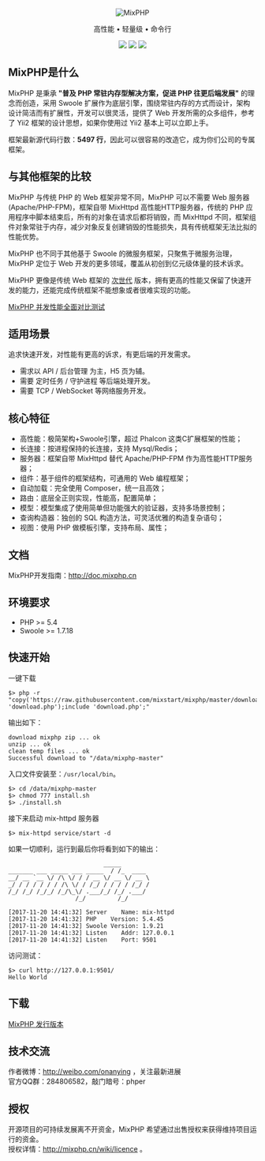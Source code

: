 <br>

<p align="center">
<img src="https://box.kancloud.cn/90f9b3c1d667aefa77b09ea1b7ffb054_120x120.png" alt="MixPHP">
</p>

<p align="center">高性能 • 轻量级 • 命令行</p>

<p align="center">
<img src="https://img.shields.io/badge/downloads-3.8k-green.svg">
<img src="https://img.shields.io/badge/platform-linux%20%7C%20win%20-lightgrey.svg">
<img src="https://img.shields.io/badge/size-172%20KB-green.svg">
</p>

## MixPHP是什么

MixPHP 是秉承 **"普及 PHP 常驻内存型解决方案，促进 PHP 往更后端发展"** 的理念而创造，采用 Swoole 扩展作为底层引擎，围绕常驻内存的方式而设计，架构设计简洁而有扩展性，开发可以很灵活，提供了 Web 开发所需的众多组件，参考了 Yii2 框架的设计思想，如果你使用过 Yii2 基本上可以立即上手。

框架最新源代码行数：**5497 行**，因此可以很容易的改造它，成为你们公司的专属框架。

## 与其他框架的比较

MixPHP 与传统 PHP 的 Web 框架非常不同，MixPHP 可以不需要 Web 服务器(Apache/PHP-FPM)，框架自带 MixHttpd 高性能HTTP服务器，传统的 PHP 应用程序中脚本结束后，所有的对象在请求后都将销毁，而 MixHttpd 不同，框架组件对象常驻于内存，减少对象反复创建销毁的性能损失，具有传统框架无法比拟的性能优势。

MixPHP 也不同于其他基于 Swoole 的微服务框架，只聚焦于微服务治理，MixPHP 定位于 Web 开发的更多领域，覆盖从初创到亿元级体量的技术诉求。

MixPHP 更像是传统 Web 框架的 [次世代](https://baike.baidu.com/item/%E6%AC%A1%E4%B8%96%E4%BB%A3/536193) 版本，拥有更高的性能又保留了快速开发的能力，还能完成传统框架不能想象或者很难实现的功能。

[MixPHP 并发性能全面对比测试](http://www.jianshu.com/p/f769b6be1caf)

## 适用场景

追求快速开发，对性能有更高的诉求，有更后端的开发需求。

* 需求以 API / 后台管理 为主，H5 页为辅。
* 需要 定时任务 / 守护进程 等后端处理开发。
* 需要 TCP / WebSocket 等网络服务开发。

## 核心特征

* 高性能：极简架构+Swoole引擎，超过 Phalcon 这类C扩展框架的性能；
* 长连接：按进程保持的长连接，支持 Mysql/Redis；
* 服务器：框架自带 MixHttpd 替代 Apache/PHP-FPM 作为高性能HTTP服务器；
* 组件：基于组件的框架结构，可通用的 Web 编程框架；
* 自动加载：完全使用 Composer，统一且高效；
* 路由：底层全正则实现，性能高，配置简单；
* 模型：模型集成了使用简单但功能强大的验证器，支持多场景控制；
* 查询构造器：独创的 SQL 构造方法，可灵活优雅的构造复杂语句；
* 视图：使用 PHP 做模板引擎，支持布局、属性；

## 文档

MixPHP开发指南：http://doc.mixphp.cn

## 环境要求

* PHP >= 5.4
* Swoole >= 1.7.18

## 快速开始

一键下载

```
$> php -r "copy('https://raw.githubusercontent.com/mixstart/mixphp/master/download.php', 'download.php');include 'download.php';"
```

输出如下：

```
download mixphp zip ... ok
unzip ... ok
clean temp files ... ok
Successful download to "/data/mixphp-master"
```

入口文件安装至：`/usr/local/bin`。

```
$> cd /data/mixphp-master
$> chmod 777 install.sh
$> ./install.sh
```

接下来启动 mix-httpd 服务器

```
$> mix-httpd service/start -d
```

如果一切顺利，运行到最后你将看到如下的输出：

```
                           _____
_______ ___ _____ ___ _____  / /_  ____
__/ __ `__ \/ /\ \/ / / __ \/ __ \/ __ \
_/ / / / / / / /\ \/ / /_/ / / / / /_/ /
/_/ /_/ /_/_/ /_/\_\/ .___/_/ /_/ .___/
                   /_/         /_/

[2017-11-20 14:41:32] Server    Name: mix-httpd
[2017-11-20 14:41:32] PHP    Version: 5.4.45
[2017-11-20 14:41:32] Swoole Version: 1.9.21
[2017-11-20 14:41:32] Listen    Addr: 127.0.0.1
[2017-11-20 14:41:32] Listen    Port: 9501
```

访问测试：

```
$> curl http://127.0.0.1:9501/
Hello World
```

## 下载

[MixPHP 发行版本](https://github.com/mixstart/mixphp/releases)

## 技术交流

作者微博：http://weibo.com/onanying ，关注最新进展     
官方QQ群：284806582，敲门暗号：phper

## 授权

开源项目的可持续发展离不开资金，MixPHP 希望通过出售授权来获得维持项目运行的资金。      
授权详情：http://mixphp.cn/wiki/licence 。
